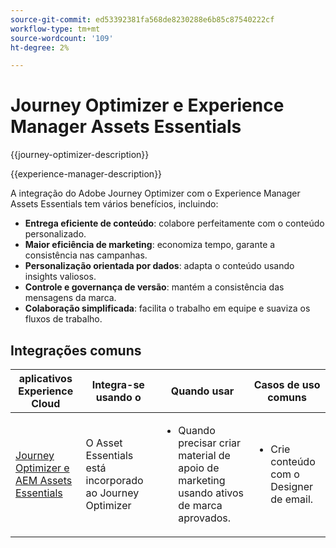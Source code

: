 ```yaml
---
source-git-commit: ed53392381fa568de8230288e6b85c87540222cf
workflow-type: tm+mt
source-wordcount: '109'
ht-degree: 2%

---
```



# Journey Optimizer e Experience Manager Assets Essentials

{{journey-optimizer-description}}

{{experience-manager-description}}

A integração do Adobe Journey Optimizer com o Experience Manager Assets Essentials tem vários benefícios, incluindo:

+ **Entrega eficiente de conteúdo**: colabore perfeitamente com o conteúdo personalizado.
+ **Maior eficiência de marketing**: economiza tempo, garante a consistência nas campanhas.
+ **Personalização orientada por dados**: adapta o conteúdo usando insights valiosos.
+ **Controle e governança de versão**: mantém a consistência das mensagens da marca.
+ **Colaboração simplificada**: facilita o trabalho em equipe e suaviza os fluxos de trabalho.

## Integrações comuns

<table>
    <thead>
        <tr>
            <th>aplicativos Experience Cloud</th>
            <th>Integra-se usando o</th>
            <th>Quando usar</th>
            <th>Casos de uso comuns</th>
        </tr>
    </thead>
    <tbody>
        <tr>
            <td><a href="https://experienceleague.adobe.com/docs/journey-optimizer-learn/tutorials/email-channel/create-content-with-the-email-designer.html?lang=en" target="_blank" rel="noreferrer">Journey Optimizer e AEM Assets Essentials</a></td>
            <td>O Asset Essentials está incorporado ao Journey Optimizer</td>
            <td>
                <ul>
                    <li>Quando precisar criar material de apoio de marketing usando ativos de marca aprovados.</li>
                </ul>
            </td>
            <td>
                <ul><li>Crie conteúdo com o Designer de email.</li></ul>
            </td>
        </tr>        
    </tbody>          
</table>
